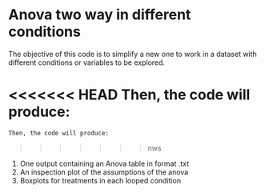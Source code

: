 # Anova two way in different conditions
  
The objective of this code is to simplify a new one to work in a dataset with different conditions or variables to be explored.

<<<<<<< HEAD
Then, the code will produce:
=======
	Then, the code will produce:
>>>>>>> nws

1. One output containing an Anova table in format .txt
2. An inspection plot of the assumptions of the anova
3. Boxplots for treatments in each looped condition

